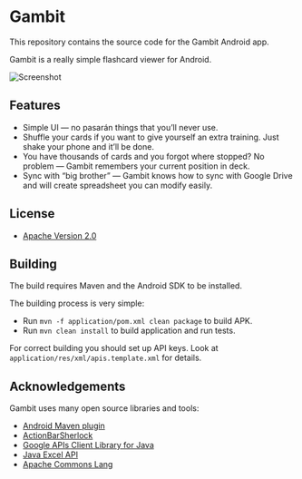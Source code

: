 # Gambit

This repository contains the source code for the Gambit Android app.

Gambit is a really simple flashcard viewer for Android.

![Screenshot](http://img4.imageshack.us/img4/856/shotua.png)

## Features

* Simple UI — no pasarán things that you’ll never use.
* Shuffle your cards if you want to give yourself an extra
training. Just shake your phone and it’ll be done.
* You have thousands of cards and you forgot where stopped?
No problem — Gambit remembers your current position in deck.
* Sync with “big brother” — Gambit knows how to sync with Google Drive
and will create spreadsheet you can modify easily.

## License

* [Apache Version 2.0](http://www.apache.org/licenses/LICENSE-2.0.html)

## Building

The build requires Maven and the Android SDK to be installed.

The building process is very simple:

* Run `mvn -f application/pom.xml clean package` to build APK.
* Run `mvn clean install` to build application and run tests.

For correct building you should set up API keys.
Look at `application/res/xml/apis.template.xml` for details.

## Acknowledgements

Gambit uses many open source libraries and tools:

* [Android Maven plugin](https://github.com/jayway/maven-android-plugin)
* [ActionBarSherlock](https://github.com/JakeWharton/ActionBarSherlock)
* [Google APIs Client Library for Java](http://code.google.com/p/google-api-java-client/)
* [Java Excel API](http://jexcelapi.sourceforge.net/)
* [Apache Commons Lang](http://commons.apache.org/lang/)
